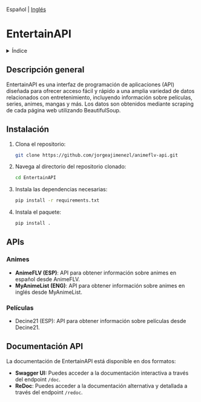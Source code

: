 Español | [Inglés](https://github.com/ericsaza/EntertainAPI/blob/main/README.md)

# EntertainAPI
<details>
  <summary>Índice</summary>
  <ol>
    <li>
      <a href="#descripción-general">Descripción general</a>
    </li>
    <li>
      <a href="#instalación">Instalación</a>
    </li>
    <li>
      <a href="#apis">APIs</a>
    </li>
    <li>
      <a href="#documentación-api">Documentación API</a>
    </li>
  </ol>
</details>

## Descripción general
EntertainAPI es una interfaz de programación de aplicaciones (API) diseñada para ofrecer acceso fácil y rápido a una amplia variedad de datos relacionados con entretenimiento, incluyendo información sobre películas, series, animes, mangas y más. Los datos son obtenidos mediante scraping de cada página web utilizando BeautifulSoup.

## Instalación

1. Clona el repositorio:
   ```sh
   git clone https://github.com/jorgeajimenezl/animeflv-api.git
   ```

2. Navega al directorio del repositorio clonado:
   ```sh
   cd EntertainAPI
   ```

3. Instala las dependencias necesarias:
   ```sh
   pip install -r requirements.txt
   ```

4. Instala el paquete:
   ```sh
   pip install .
   ```

## APIs
### Animes
- **AnimeFLV (ESP)**: API para obtener información sobre animes en español desde AnimeFLV.
- **MyAnimeList (ENG)**: API para obtener información sobre animes en inglés desde MyAnimeList.

### Películas
- Decine21 (ESP): API para obtener información sobre películas desde Decine21.


## Documentación API
La documentación de EntertainAPI está disponible en dos formatos:
- **Swagger UI:** Puedes acceder a la documentación interactiva a través del endpoint `/doc`.
- **ReDoc**: Puedes acceder a la documentación alternativa y detallada a través del endpoint `/redoc`.
